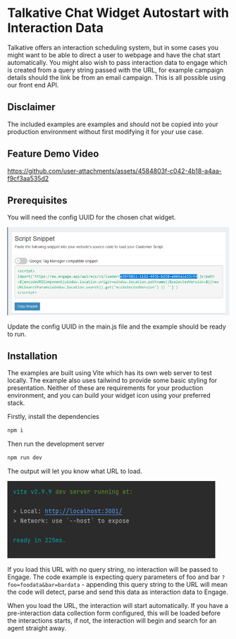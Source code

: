 # Talkative Chat Widget Autostart with Interaction Data

Talkative offers an interaction scheduling system, but in some cases you might want to be able to direct a user
to webpage and have the chat start automatically. You might also wish to pass interaction data to engage which
is created from a query string passed with the URL, for example campaign details should the link be from an email 
campaign. This is all possible using our front end API.

## Disclaimer

The included examples are examples and should not be copied into your production environment without first modifying it
for your use case. 

## Feature Demo Video

https://github.com/user-attachments/assets/4584803f-c042-4b18-a4aa-f9cf3aa535d2

## Prerequisites

You will need the config UUID for the chosen chat widget.

![Chat Widget UUID](img/chat-widget-uuid.png)

Update the config UUID in the main.js file and the example should be ready to run.

## Installation

The examples are built using Vite which has its own web server to test locally. The example also uses tailwind to 
provide some basic styling for presentation. Neither of these are requirements for your production environment, and
you can build your widget icon using your preferred stack.

Firstly, install the dependencies

```bash
npm i
```

Then run the development server

```bash
npm run dev
```

The output will let you know what URL to load.

![Vite Dev Server](img/dev-server.png)

If you load this URL with no query string, no interaction will be passed to Engage. The code example is expecting query
parameters of foo and bar `?foo=foodata&bar=bardata` - appending this query string to the URL will mean the code
will detect, parse and send this data as interaction data to Engage.

When you load the URL, the interaction will start automatically. If you have a pre-interaction data collection form 
configured, this will be loaded before the interactions starts, if not, the interaction will begin and search for an
agent straight away.


